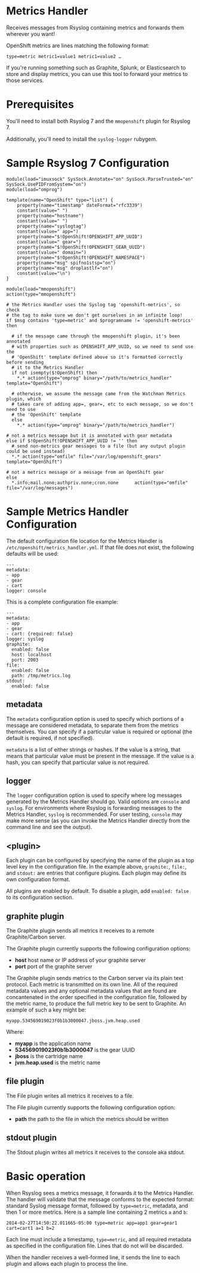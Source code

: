 # Metrics Handler
Receives messages from Rsyslog containing metrics and forwards them wherever you want!

OpenShift metrics are lines matching the following format:

	type=metric metric1=value1 metric1=value2 …

If you're running something such as Graphite, Splunk, or Elasticsearch to store and display metrics, you can use this tool to forward your metrics to those services.

# Prerequisites
You'll need to install both Rsyslog 7 and the `mmopenshift` plugin for Rsyslog 7.

Additionally, you'll need to install the `syslog-logger` rubygem.

# Sample Rsyslog 7 Configuration

	module(load="imuxsock" SysSock.Annotate="on" SysSock.ParseTrusted="on" SysSock.UsePIDFromSystem="on")
	module(load="omprog")
	 
	template(name="OpenShift" type="list") {
	    property(name="timestamp" dateFormat="rfc3339")
	    constant(value=" ")
	    property(name="hostname")
	    constant(value=" ")
	    property(name="syslogtag")
	    constant(value=" app=")
	    property(name="$!OpenShift!OPENSHIFT_APP_UUID")
	    constant(value=" gear=")
	    property(name="$!OpenShift!OPENSHIFT_GEAR_UUID")
	    constant(value=" domain=")
	    property(name="$!OpenShift!OPENSHIFT_NAMESPACE")
	    property(name="msg" spifno1stsp="on")
	    property(name="msg" droplastlf="on")
	    constant(value="\n")
	}
	 
	module(load="mmopenshift")
	action(type="mmopenshift")
	
	# the Metrics Handler uses the Syslog tag 'openshift-metrics', so check
	# the tag to make sure we don't get ourselves in an infinite loop! 
	if $msg contains 'type=metric' and $programname != 'openshift-metrics' then

	  # if the message came through the mmopenshift plugin, it's been annotated
	  # with properties such as OPENSHIFT_APP_UUID, so we need to send use the
	  # 'OpenShift' template defined above so it's formatted correctly before sending
	  # it to the Metrics Handler
	  if not isempty($!OpenShift) then
	    *.* action(type="omprog" binary="/path/to/metrics_handler" template="OpenShift")
	  
	  # otherwise, we assume the message came from the Watchman Metrics plugin, which
	  # takes care of adding app=, gear=, etc to each message, so we don't need to use
	  # the 'OpenShift' template
	  else
	    *.* action(type="omprog" binary="/path/to/metrics_handler")

	# not a metrics message but it is annotated with gear metadata
	else if $!OpenShift!OPENSHIFT_APP_UUID != '' then
	  # send non-metrics gear messages to a file (but any output plugin could be used instead)
	  *.* action(type="omfile" file="/var/log/openshift_gears" template="OpenShift")

	# not a metrics message or a message from an OpenShift gear
	else
	  *.info;mail.none;authpriv.none;cron.none      action(type="omfile" file="/var/log/messages")

# Sample Metrics Handler Configuration
The default configuration file location for the Metrics Handler is `/etc/openshift/metrics_handler.yml`. If that file does not exist, the following defaults will be used:

	---
	metadata:
	- app
	- gear
	- cart
	logger: console
	
This is a complete configuration file example:

	---
	metadata:
	- app
	- gear
	- cart: {required: false}
	logger: syslog
	graphite:
	  enabled: false
	  host: localhost
	  port: 2003
	file:
	  enabled: false
	  path: /tmp/metrics.log
	stdout:
	  enabled: false

## metadata
The `metadata` configuration option is used to specify which portions of a message are considered metadata, to separate them from the metrics themselves. You can specify if a particular value is required or optional (the default is required, if not specified).

`metadata` is a list of either strings or hashes. If the value is a string, that means that particular value must be present in the message. If the value is a hash, you can specify that particular value is not required.

## logger
The `logger` configuration option is used to specify where log messages generated by the Metrics Handler should go. Valid options are `console` and `syslog`. For environments where Rsyslog is forwarding messages to the Metrics Handler, `syslog` is recommended. For user testing, `console` may make more sense (as you can invoke the Metrics Handler directly from the command line and see the output).

## \<plugin>
Each plugin can be configured by specifying the name of the plugin as a top level key in the configuration file. In the example above, `graphite:`, `file:`, and `stdout:` are entries that configure plugins. Each plugin may define its own configuration format.

All plugins are enabled by default. To disable a plugin, add `enabled: false` to its configuration section.

## graphite plugin
The Graphite plugin sends all metrics it receives to a remote Graphite/Carbon server.

The Graphite plugin currently supports the following configuration options:

- **host** host name or IP address of your graphite server
- **port** port of the graphite server

The Graphite plugin sends metrics to the Carbon server via its plain text protocol. Each metric is transmitted on its own line. All of the required metadata values and any optional metadata values that are found are concantenated in the order specified in the configuration file, followed by the metric name, to produce the full metric key to be sent to Graphite. An example of such a key might be:

	myapp.534569019023f0b1b3000047.jboss.jvm.heap.used

Where:

- **myapp** is the application name
- **534569019023f0b1b3000047** is the gear UUID
- **jboss** is the cartridge name
- **jvm.heap.used** is the metric name

## file plugin
The File plugin writes all metrics it receives to a file.

The File plugin currently supports the following configuration option:

- **path** the path to the file in which the metrics should be written

## stdout plugin
The Stdout plugin writes all metrics it receives to the console aka stdout.

# Basic operation
When Rsyslog sees a metrics message, it forwards it to the Metrics Handler. The handler will validate that the message conforms to the expected format: standard Syslog message format, followed by `type=metric`, metadata, and then 1 or more metrics. Here is a sample line containing 2 metrics `a` and `b`:

	2014-02-27T14:50:22.011665-05:00 type=metric app=app1 gear=gear1 cart=cart1 a=1 b=2
	
Each line must include a timestamp, `type=metric`, and all required metadata as specified in the configuration file. Lines that do not will be discarded.

When the handler receives a well-formed line, it sends the line to each plugin and allows each plugin to process the line.
